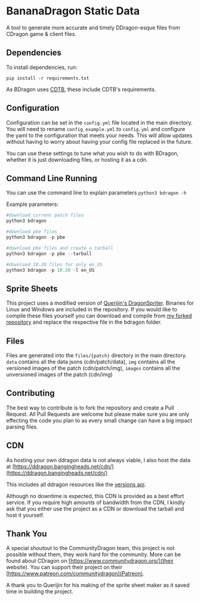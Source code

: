 # BananaDragon Static Data

A tool to generate more accurate and timely DDragon-esque files from CDragon game & client files.

## Dependencies

To install dependencies, run:

```
pip install -r requirements.txt
```

As BDragon uses [CDTB](https://github.com/CommunityDragon/CDTB), these include CDTB's requirements.

## Configuration

Configuration can be set in the `config.yml` file located in the main directory. You will need to rename `config_example.yml` to `config.yml` and configure the yaml to the configuration that meets your needs. This will allow updates without having to worry about having your config file replaced in the future.

You can use these settings to tune what you wish to do with BDragon, whether it is just downloading files, or hosting it as a cdn.

## Command Line Running

You can use the command line to explain parameters `python3 bdragon -h`

Example parameters:

```python
#download current patch files
python3 bdragon

#download pbe files
python3 bdragon -p pbe

#download pbe files and create a tarball
python3 bdragon -p pbe --tarball

#download 10.20 files for only en_US
python3 bdragon -p 10.20 -l en_US
```

## Sprite Sheets

This project uses a modified version of [Querijin's DragonSpriter](https://github.com/Querijn/DragonSpriter). Binaries for Linux and Windows are included in the repository. If you would like to compile these files yourself you can download and compile from [my forked repository](https://github.com/bangingheads/DragonSpriter) and replace the respective file in the bdragon folder.

## Files

Files are generated into the `files/{patch}` directory in the main directory. `data` contains all the data jsons (cdn/patch/data), `img` contains all the versioned images of the patch (cdn/patch/img), `images` contains all the unversioned images of the patch (cdn/img)

## Contributing

The best way to contribute is to fork the repository and create a Pull Request. All Pull Requests are welcome but please make sure you are only effecting the code you plan to as every small change can have a big impact parsing files.

## CDN

As hosting your own ddragon data is not always viable, I also host the data at [https://ddragon.bangingheads.net/cdn/](https://ddragon.bangingheads.net/cdn/)

This includes all ddragon resources like the [versions api](https://ddragon.bangingheads.net/api/versions.json).

Although no downtime is expected, this CDN is provided as a best effort service. If you require high amounts of bandwidth from the CDN, I kindly ask that you either use the project as a CDN or download the tarball and host it yourself.

## Thank You

A special shoutout to the CommunityDragon team, this project is not possible without them, they work hard for the community. More can be found about CDragon on [https://www.communitydragon.org/](their website). You can support their project on their [https://www.patreon.com/communitydragon](Patreon).

A thank you to Querijin for his making of the sprite sheet maker as it saved time in building the project.
